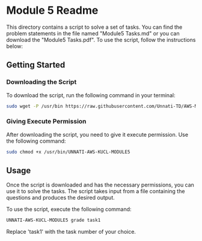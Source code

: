 
# Module 5 Readme

This directory contains a script to solve a set of tasks. You can find the problem statements in the file named "Module5 Tasks.md" or you can download the "Module5 Tasks.pdf". To use the script, follow the instructions below:

## Getting Started

### Downloading the Script

To download the script, run the following command in your terminal:

```bash
sudo wget -P /usr/bin https://raw.githubusercontent.com/Unnati-TD/AWS-Modules/main/Module5/UNNATI-AWS-KUCL-MODULE5
```

### Giving Execute Permission

After downloading the script, you need to give it execute permission. Use the following command:

```bash
sudo chmod +x /usr/bin/UNNATI-AWS-KUCL-MODULE5
```

## Usage

Once the script is downloaded and has the necessary permissions, you can use it to solve the tasks. The script takes input from a file containing the questions and produces the desired output.

To use the script, execute the following command:

```bash
UNNATI-AWS-KUCL-MODULE5 grade task1
```

Replace 'task1' with the task number of your choice.
